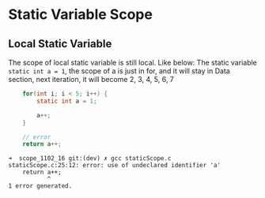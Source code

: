 # Static Variable Scope

## Local Static Variable
The scope of local static variable is still local. Like below: The static variable `static int a = 1`, the scope of a is just in for, and it will stay in Data section, next iteration, it will become 2, 3, 4, 5, 6, 7

```C
    for(int i; i < 5; i++) {
        static int a = 1;

        a++;
    }

    // error
    return a++;

```

```
➜  scope_1102_16 git:(dev) ✗ gcc staticScope.c
staticScope.c:25:12: error: use of undeclared identifier 'a'
    return a++;
           ^
1 error generated.
```
